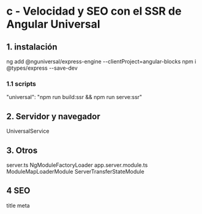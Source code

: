 # c - Velocidad y SEO con el SSR de Angular Universal

## 1. instalación
ng add @nguniversal/express-engine --clientProject=angular-blocks
npm i @types/express --save-dev

### 1.1 scripts
"universal": "npm run build:ssr && npm run serve:ssr"

## 2. Servidor y navegador
UniversalService
<!-- Inyección de dependencias específicas -->

## 3. Otros
server.ts NgModuleFactoryLoader
app.server.module.ts ModuleMapLoaderModule ServerTransferStateModule

## 4 SEO
title
meta


